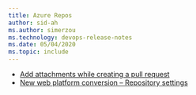 ```yaml
---
title: Azure Repos
author: sid-ah
ms.author: simerzou
ms.technology: devops-release-notes
ms.date: 05/04/2020
ms.topic: include
---
```


* [Add attachments while creating a pull request](#add-attachments-while-creating-a-pull-request)
* [New web platform conversion – Repository settings ](#new-web-platform-conversion--repository-settings)

